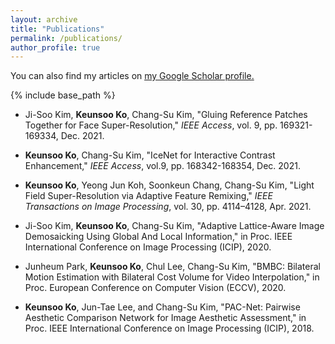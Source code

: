 ```yaml
---
layout: archive
title: "Publications"
permalink: /publications/
author_profile: true
---
```


You can also find my articles on <u><a href="https://scholar.google.co.kr/citations?user=stpMbagAAAAJ&hl=ko">my Google Scholar profile</a>.</u>

{% include base_path %}

* Ji-Soo Kim, **Keunsoo Ko**, Chang-Su Kim, "Gluing Reference Patches Together for Face Super-Resolution," <i>IEEE Access</i>, vol. 9, pp. 169321-169334, Dec. 2021.

* **Keunsoo Ko**, Chang-Su Kim, "IceNet for Interactive Contrast Enhancement," <i>IEEE Access</i>, vol.9, pp. 168342-168354, Dec. 2021.

* **Keunsoo Ko**, Yeong Jun Koh, Soonkeun Chang, Chang-Su Kim, "Light Field Super-Resolution via Adaptive Feature Remixing," <i>IEEE Transactions on Image Processing</i>, vol. 30, pp. 4114–4128, Apr. 2021.

* Ji-Soo Kim, **Keunsoo Ko**, Chang-Su Kim, "Adaptive Lattice-Aware Image Demosaicking Using Global And Local Information," in Proc. IEEE International Conference on Image Processing (ICIP), 2020.

* Junheum Park, **Keunsoo Ko**, Chul Lee, Chang-Su Kim, "BMBC: Bilateral Motion Estimation with Bilateral Cost Volume for Video Interpolation," in Proc. European Conference on Computer Vision (ECCV), 2020.

* **Keunsoo Ko**, Jun-Tae Lee, and Chang-Su Kim, "PAC-Net: Pairwise Aesthetic Comparison Network for Image Aesthetic Assessment," in Proc. IEEE International Conference on Image Processing (ICIP), 2018.
